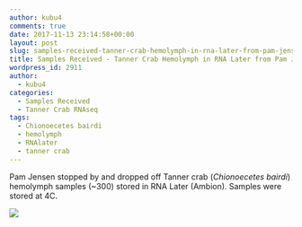 ```yaml
---
author: kubu4
comments: true
date: 2017-11-13 23:14:58+00:00
layout: post
slug: samples-received-tanner-crab-hemolymph-in-rna-later-from-pam-jensen
title: Samples Received - Tanner Crab Hemolymph in RNA Later from Pam Jensen
wordpress_id: 2911
author:
  - kubu4
categories:
  - Samples Received
  - Tanner Crab RNAseq
tags:
  - Chionoecetes bairdi
  - hemolymph
  - RNAlater
  - tanner crab
---
```


Pam Jensen stopped by and dropped off Tanner crab (_Chionoecetes bairdi_) hemolymph samples (~300) stored in RNA Later (Ambion). Samples were stored at 4C.

[![](http://owl.fish.washington.edu/Athaliana/20171113_tanner_crab_samples.jpg)](http://owl.fish.washington.edu/Athaliana/20171113_tanner_crab_samples.jpg)
